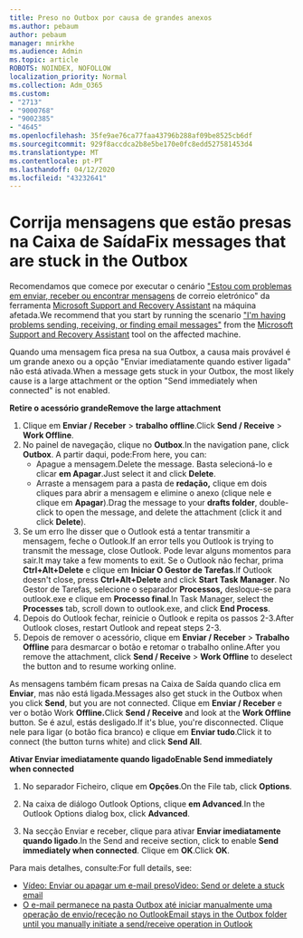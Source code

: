```yaml
---
title: Preso no Outbox por causa de grandes anexos
ms.author: pebaum
author: pebaum
manager: mnirkhe
ms.audience: Admin
ms.topic: article
ROBOTS: NOINDEX, NOFOLLOW
localization_priority: Normal
ms.collection: Adm_O365
ms.custom:
- "2713"
- "9000768"
- "9002385"
- "4645"
ms.openlocfilehash: 35fe9ae76ca77faa43796b288af09be8525cb6df
ms.sourcegitcommit: 929f8accdca2b8e5be170e0fc8edd527581453d4
ms.translationtype: MT
ms.contentlocale: pt-PT
ms.lasthandoff: 04/12/2020
ms.locfileid: "43232641"
---
```

# <a name="fix-messages-that-are-stuck-in-the-outbox"></a><span data-ttu-id="3f190-102">Corrija mensagens que estão presas na Caixa de Saída</span><span class="sxs-lookup"><span data-stu-id="3f190-102">Fix messages that are stuck in the Outbox</span></span>

<span data-ttu-id="3f190-103">Recomendamos que comece por executar o cenário ["Estou com problemas em enviar, receber ou encontrar mensagens](https://aka.ms/SaRA-OutlookSendReceive) de correio eletrónico" da ferramenta [Microsoft Support and Recovery Assistant](https://diagnostics.office.com/#/) na máquina afetada.</span><span class="sxs-lookup"><span data-stu-id="3f190-103">We recommend that you start by running the scenario ["I'm having problems sending, receiving, or finding email messages"](https://aka.ms/SaRA-OutlookSendReceive) from the [Microsoft Support and Recovery Assistant](https://diagnostics.office.com/#/) tool on the affected machine.</span></span>

<span data-ttu-id="3f190-104">Quando uma mensagem fica presa na sua Outbox, a causa mais provável é um grande anexo ou a opção "Enviar imediatamente quando estiver ligada" não está ativada.</span><span class="sxs-lookup"><span data-stu-id="3f190-104">When a message gets stuck in your Outbox, the most likely cause is a large attachment or the option "Send immediately when connected" is not enabled.</span></span>

<span data-ttu-id="3f190-105">**Retire o acessório grande**</span><span class="sxs-lookup"><span data-stu-id="3f190-105">**Remove the large attachment**</span></span>

1. <span data-ttu-id="3f190-106">Clique em **Enviar / Receber** > **trabalho offline**.</span><span class="sxs-lookup"><span data-stu-id="3f190-106">Click **Send / Receive** > **Work Offline**.</span></span> 
2. <span data-ttu-id="3f190-107">No painel de navegação, clique no **Outbox**.</span><span class="sxs-lookup"><span data-stu-id="3f190-107">In the navigation pane, click **Outbox**.</span></span> <span data-ttu-id="3f190-108">A partir daqui, pode:</span><span class="sxs-lookup"><span data-stu-id="3f190-108">From here, you can:</span></span> 
    - <span data-ttu-id="3f190-109">Apague a mensagem.</span><span class="sxs-lookup"><span data-stu-id="3f190-109">Delete the message.</span></span> <span data-ttu-id="3f190-110">Basta selecioná-lo e clicar **em Apagar**.</span><span class="sxs-lookup"><span data-stu-id="3f190-110">Just select it and click **Delete**.</span></span>
    - <span data-ttu-id="3f190-111">Arraste a mensagem para a pasta de **redação,** clique em dois cliques para abrir a mensagem e elimine o anexo (clique nele e clique em **Apagar**).</span><span class="sxs-lookup"><span data-stu-id="3f190-111">Drag the message to your **drafts folder**, double-click to open the message, and delete the attachment (click it and click **Delete**).</span></span>
3. <span data-ttu-id="3f190-112">Se um erro lhe disser que o Outlook está a tentar transmitir a mensagem, feche o Outlook.</span><span class="sxs-lookup"><span data-stu-id="3f190-112">If an error tells you Outlook is trying to transmit the message, close Outlook.</span></span> <span data-ttu-id="3f190-113">Pode levar alguns momentos para sair.</span><span class="sxs-lookup"><span data-stu-id="3f190-113">It may take a few moments to exit.</span></span> <span data-ttu-id="3f190-114">Se o Outlook não fechar, prima **Ctrl+Alt+Delete** e clique em **Iniciar O Gestor de Tarefas**.</span><span class="sxs-lookup"><span data-stu-id="3f190-114">If Outlook doesn't close, press **Ctrl+Alt+Delete** and click **Start Task Manager**.</span></span> <span data-ttu-id="3f190-115">No Gestor de Tarefas, selecione o separador **Processos,** desloque-se para outlook.exe e clique em **Processo final**.</span><span class="sxs-lookup"><span data-stu-id="3f190-115">In Task Manager, select the **Processes** tab, scroll down to outlook.exe, and click **End Process**.</span></span>
4. <span data-ttu-id="3f190-116">Depois do Outlook fechar, reinicie o Outlook e repita os passos 2-3.</span><span class="sxs-lookup"><span data-stu-id="3f190-116">After Outlook closes, restart Outlook and repeat steps 2-3.</span></span> 
5. <span data-ttu-id="3f190-117">Depois de remover o acessório, clique em **Enviar / Receber** > **Trabalho Offline** para desmarcar o botão e retomar o trabalho online.</span><span class="sxs-lookup"><span data-stu-id="3f190-117">After you remove the attachment, click **Send / Receive** > **Work Offline** to deselect the button and to resume working online.</span></span> 

<span data-ttu-id="3f190-118">As mensagens também ficam presas na Caixa de Saída quando clica em **Enviar**, mas não está ligada.</span><span class="sxs-lookup"><span data-stu-id="3f190-118">Messages also get stuck in the Outbox when you click **Send**, but you are not connected.</span></span> <span data-ttu-id="3f190-119">Clique em **Enviar / Receber** e ver o botão Work **Offline.**</span><span class="sxs-lookup"><span data-stu-id="3f190-119">Click **Send / Receive** and look at the **Work Offline** button.</span></span> <span data-ttu-id="3f190-120">Se é azul, estás desligado.</span><span class="sxs-lookup"><span data-stu-id="3f190-120">If it's blue, you're disconnected.</span></span> <span data-ttu-id="3f190-121">Clique nele para ligar (o botão fica branco) e clique em **Enviar tudo**.</span><span class="sxs-lookup"><span data-stu-id="3f190-121">Click it to connect (the button turns white) and click **Send All**.</span></span>
 
<span data-ttu-id="3f190-122">**Ativar Enviar imediatamente quando ligado**</span><span class="sxs-lookup"><span data-stu-id="3f190-122">**Enable Send immediately when connected**</span></span>
 
1. <span data-ttu-id="3f190-123">No separador Ficheiro, clique em **Opções**.</span><span class="sxs-lookup"><span data-stu-id="3f190-123">On the File tab, click **Options**.</span></span>

2. <span data-ttu-id="3f190-124">Na caixa de diálogo Outlook Options, clique **em Advanced**.</span><span class="sxs-lookup"><span data-stu-id="3f190-124">In the Outlook Options dialog box, click **Advanced**.</span></span>

3. <span data-ttu-id="3f190-125">Na secção Enviar e receber, clique para ativar **Enviar imediatamente quando ligado**.</span><span class="sxs-lookup"><span data-stu-id="3f190-125">In the Send and receive section, click to enable **Send immediately when connected**.</span></span> <span data-ttu-id="3f190-126">Clique em **OK**.</span><span class="sxs-lookup"><span data-stu-id="3f190-126">Click **OK**.</span></span>
 
<span data-ttu-id="3f190-127">Para mais detalhes, consulte:</span><span class="sxs-lookup"><span data-stu-id="3f190-127">For full details, see:</span></span>
- [<span data-ttu-id="3f190-128">Vídeo: Enviar ou apagar um e-mail preso</span><span class="sxs-lookup"><span data-stu-id="3f190-128">Video: Send or delete a stuck email</span></span>](https://support.office.com/article/Video-Send-or-delete-an-email-stuck-in-your-outbox-26d5d34a-4e5f-444a-a9e8-44db04a94dec) 
- [<span data-ttu-id="3f190-129">O e-mail permanece na pasta Outbox até iniciar manualmente uma operação de envio/receção no Outlook</span><span class="sxs-lookup"><span data-stu-id="3f190-129">Email stays in the Outbox folder until you manually initiate a send/receive operation in Outlook</span></span>](https://support.microsoft.com/help/2797572/email-stays-in-the-outbox-folder-until-you-manually-initiate-a-send-re)
